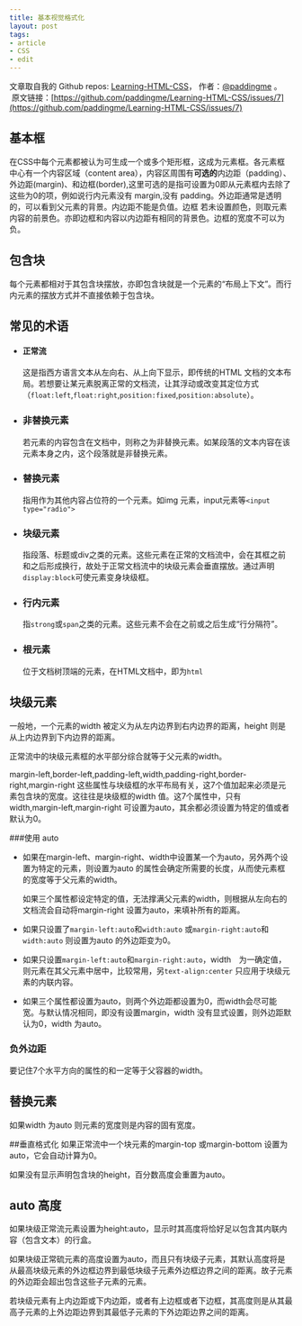 ```yaml
---
title: 基本视觉格式化
layout: post
tags:
- article
- CSS
- edit
---
```



 文章取自我的 Github  repos: [Learning-HTML-CSS](https://github.com/paddingme/Learning-HTML-CSS)， 作者：[@paddingme](http://padding.me/about.html) 。 
 &nbsp;原文链接：[https://github.com/paddingme/Learning-HTML-CSS/issues/7](https://github.com/paddingme/Learning-HTML-CSS/issues/7)


## 基本框

在CSS中每个元素都被认为可生成一个或多个矩形框，这成为元素框。各元素框中心有一个内容区域（content area），内容区周围有**可选的**内边距（padding）、外边距(margin)、和边框(border),这里可选的是指可设置为0即从元素框内去除了这些为0的项，例如说行内元素没有 margin,没有 padding。外边距通常是透明的，可以看到父元素的背景。内边距不能是负值。边框 若未设置颜色，则取元素内容的前景色。亦即边框和内容以内边距有相同的背景色。边框的宽度不可以为负。

## 包含块
每个元素都相对于其包含块摆放，亦即包含块就是一个元素的“布局上下文”。而行内元素的摆放方式并不直接依赖于包含块。

## 常见的术语

- #### 正常流
  这是指西方语言文本从左向右、从上向下显示，即传统的HTML 文档的文本布局。若想要让某元素脱离正常的文档流，让其浮动或改变其定位方式（`float:left`,`float:right`,`position:fixed`,`position:absolute`）。

- ### 非替换元素
  若元素的内容包含在文档中，则称之为非替换元素。如某段落的文本内容在该元素本身之内，这个段落就是非替换元素。

- ### 替换元素
  指用作为其他内容占位符的一个元素。如img 元素，input元素等`<input type="radio">`

- ### 块级元素
  指段落、标题或div之类的元素。这些元素在正常的文档流中，会在其框之前和之后形成换行，故处于正常文档流中的块级元素会垂直摆放。通过声明`display:block`可使元素变身块级框。

- ### 行内元素
  指`strong`或`span`之类的元素。这些元素不会在之前或之后生成“行分隔符”。

- ### 根元素
  位于文档树顶端的元素，在HTML文档中，即为`html`

## 块级元素

一般地，一个元素的width 被定义为从左内边界到右内边界的距离，height 则是从上内边界到下内边界的距离。

正常流中的块级元素框的水平部分综合就等于父元素的width。

margin-left,border-left,padding-left,width,padding-right,border-right,margin-right 这些属性与块级框的水平布局有关，这7个值加起来必须是元素包含块的宽度。这往往是块级框的width 值。这7个属性中，只有width,margin-left,margin-right 可设置为auto，其余都必须设置为特定的值或者默认为0。



###使用 auto
- 如果在margin-left、margin-right、width中设置某一个为auto，另外两个设置为特定的元素，则设置为auto 的属性会确定所需要的长度，从而使元素框的宽度等于父元素的width。

  如果三个属性都设定特定的值，无法撑满父元素的width，则根据从左向右的文档流会自动将margin-right 设置为auto，来填补所有的距离。
- 如果只设置了`margin-left:auto`和`width:auto` 或`margin-right:auto`和`width:auto` 则设置为auto 的外边距变为0。
- 如果只设置`margin-left:auto`和`margin-right:auto`，width　为一确定值，则元素在其父元素中居中，比较常用，另`text-align:center` 只应用于块级元素的内联内容。
- 如果三个属性都设置为auto，则两个外边距都设置为0，而width会尽可能宽。与默认情况相同，即没有设置margin，width 没有显式设置，则外边距默认为0，width 为auto。


### 负外边距
要记住7个水平方向的属性的和一定等于父容器的width。

## 替换元素
如果width 为auto 则元素的宽度则是内容的固有宽度。


##垂直格式化
如果正常流中一个块元素的margin-top 或margin-bottom 设置为auto，它会自动计算为0。

如果没有显示声明包含块的height，百分数高度会重置为auto。


## auto 高度
如果块级正常流元素设置为height:auto，显示时其高度将恰好足以包含其内联内容（包含文本）的行盒。

如果块级正常硫元素的高度设置为auto，而且只有块级子元素，其默认高度将是从最高块级元素的外边框边界到最低块级子元素外边框边界之间的距离。故子元素的外边距会超出包含这些子元素的元素。

若块级元素有上内边距或下内边距，或者有上边框或者下边框，其高度则是从其最高子元素的上外边距边界到其最低子元素的下外边距边界之间的距离。